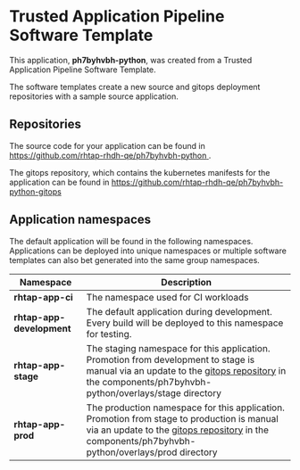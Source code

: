 # Trusted Application Pipeline Software Template

This application, **ph7byhvbh-python**, was created from a Trusted Application Pipeline Software Template.

The software templates create a new source and gitops deployment repositories with a sample source application. 

## Repositories

The source code for your application can be found in [https://github.com/rhtap-rhdh-qe/ph7byhvbh-python ](https://github.com/rhtap-rhdh-qe/ph7byhvbh-python ).
 
The gitops repository, which contains the kubernetes manifests for the application can be found in 
[https://github.com/rhtap-rhdh-qe/ph7byhvbh-python-gitops ](https://github.com/rhtap-rhdh-qe/ph7byhvbh-python-gitops ) 

## Application namespaces 

The default application will be found in the following namespaces. Applications can be deployed into unique namespaces or multiple software templates can also bet generated into the same group namespaces.  

|  Namespace   |  Description   |  
| -------- | -------- |
| **rhtap-app-ci** | The namespace used for CI workloads |
| **rhtap-app-development** | The default application during development. Every build will be deployed to this namespace for testing. |
| **rhtap-app-stage** | The staging namespace for this application. Promotion from development to stage is manual via an update to the [gitops repository](https://github.com/rhtap-rhdh-qe/ph7byhvbh-python-gitops ) in the components/ph7byhvbh-python/overlays/stage directory |
| **rhtap-app-prod** | The production namespace for this application. Promotion from stage to production is manual via an update to the [gitops repository](https://github.com/rhtap-rhdh-qe/ph7byhvbh-python-gitops ) in the components/ph7byhvbh-python/overlays/prod directory |
